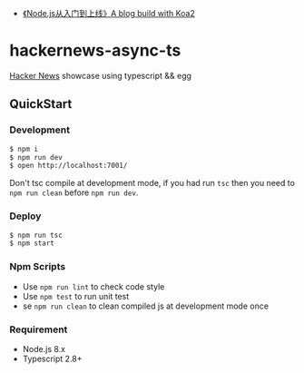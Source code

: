 * [《Node.js从入门到上线》A blog build with Koa2](https://github.com/liuxing/node-blog)

# hackernews-async-ts

[Hacker News](https://news.ycombinator.com/) showcase using typescript && egg
## QuickStart

### Development

```bash
$ npm i
$ npm run dev
$ open http://localhost:7001/
```

Don't tsc compile at development mode, if you had run `tsc` then you need to `npm run clean` before `npm run dev`.

### Deploy

```bash
$ npm run tsc
$ npm start
```

### Npm Scripts

- Use `npm run lint` to check code style
- Use `npm test` to run unit test
- se `npm run clean` to clean compiled js at development mode once

### Requirement

- Node.js 8.x
- Typescript 2.8+
